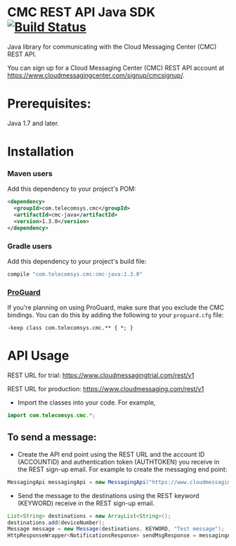 # CMC REST API Java SDK  [![Build Status](https://travis-ci.org/cloudmessagingcenter/cmc-java.svg?branch=master)](https://travis-ci.org/cloudmessagingcenter/cmc-java)

Java library for communicating with the Cloud Messaging Center (CMC) REST API.

You can sign up for a Cloud Messaging Center (CMC) REST API account at https://www.cloudmessagingcenter.com/signup/cmcsignup/.

Prerequisites:
============

Java 1.7 and later.

Installation
============

### Maven users

Add this dependency to your project's POM:

```xml
<dependency>
  <groupId>com.telecomsys.cmc</groupId>
  <artifactId>cmc-java</artifactId>
  <version>1.3.0</version>
</dependency>
```

### Gradle users

Add this dependency to your project's build file:

```groovy
compile "com.telecomsys.cmc:cmc-java:1.3.0"
```

### [ProGuard](http://proguard.sourceforge.net/)

If you're planning on using ProGuard, make sure that you exclude the CMC bindings. You can do this by adding the following to your `proguard.cfg` file:

    -keep class com.telecomsys.cmc.** { *; }

API Usage
=========

REST URL for trial: https://www.cloudmessagingtrial.com/rest/v1

REST URL for production: https://www.cloudmessaging.com/rest/v1

*	Import the classes into your code. For example,

```java
import com.telecomsys.cmc.*;
``` 

To send a message:
------------------

*	Create the API end point using the REST URL and the account ID (ACCOUNTID) and authentication token (AUTHTOKEN) you 
    receive in the REST sign-up email. For example to create the messaging end point:
    
```java
MessagingApi messagingApi = new MessagingApi("https://www.cloudmessagingtrial.com/rest/v1", ACCOUNTID, AUTHTOKEN);
```

*	Send the message to the destinations using the REST keyword (KEYWORD) receive in the REST sign-up email.

```java
List<String> destinations = new ArrayList<String>();
destinations.add(deviceNumber);
Message message = new Message(destinations, KEYWORD, "Test message");
HttpResponseWrapper<NotificationsResponse> sendMsgResponse = messagingApi.sendMessage(message);
```
